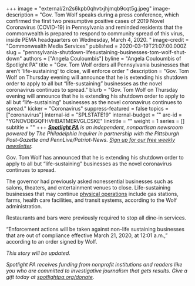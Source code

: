 +++
image = "external/2n2s6kpb0qhvtxjhjmqb9cqt5g.jpeg"
image-description = "Gov. Tom Wolf speaks during a press conference, which confirmed the first two presumptive positive cases of 2019 Novel Coronavirus (COVID-19) in Pennsylvania and reminded residents that the commonwealth is prepared to respond to community spread of this virus, inside PEMA headquarters on Wednesday, March 4, 2020. "
image-credit = "Commonwealth Media Services"
published = 2020-03-19T21:07:00.000Z
slug = "pennsylvania-shutdown-lifesustaining-businesses-tom-wolf-shut-down"
authors = ["Angela Couloumbis"]
byline = "Angela Couloumbis of Spotlight PA"
title = "Gov. Tom Wolf orders all Pennsylvania businesses that aren’t 'life-sustaining' to close, will enforce order  "
description = "Gov. Tom Wolf on Thursday evening will announce that he is extending his shutdown order to apply to all but “life-sustaining” businesses as the novel coronavirus continues to spread."
blurb = "Gov. Tom Wolf on Thursday evening will announce that he is extending his shutdown order to apply to all but “life-sustaining” businesses as the novel coronavirus continues to spread."
kicker = "Coronavirus"
suppress-featured = false
topics = ["coronavirus"]
internal-id = "SPLSTATE19"
internal-budget = ""
arc-id = "YGNOVDBGQFHVHBATMERVGLCSKE"
linktitle = ""
weight = 1
series = []
subtitle = ""
+++
<a href="https://www.spotlightpa.org/"><i><b>Spotlight PA</b></i></a><i> is an independent, nonpartisan newsroom powered by The Philadelphia Inquirer in partnership with the Pittsburgh Post-Gazette and PennLive/Patriot-News. </i><a href="https://www.spotlightpa.org/newsletters"><i>Sign up for our free weekly newsletter</i></a><i>.</i>

Gov. Tom Wolf has announced that he is extending his shutdown order to apply to all but “life-sustaining” businesses as the novel coronavirus continues to spread.

The governor had previously asked nonessential businesses such as salons, theaters, and entertainment venues to close. Life-sustaining businesses that may continue [physical operations](https://slack-redir.net/link?url=https%3A%2F%2Fwww.governor.pa.gov%2Fwp-content%2Fuploads%2F2020%2F03%2F20200319-Life-Sustaining-Business.pdf "https\://slack-redir.net/link?url=https%3A%2F%2Fwww.governor.pa.gov%2Fwp-content%2Fuploads%2F2020%2F03%2F20200319-Life-Sustaining-Business.pdf") include gas stations, farms, health care facilities, and transit systems, according to the Wolf administration.

Restaurants and bars were previously required to stop all dine-in services.

“Enforcement actions will be taken against non-life sustaining businesses that are out of compliance effective March 21, 2020, at 12:01 a.m.,” according to an order signed by Wolf.

<i>This story will be updated.</i>

<i>Spotlight PA receives funding from nonprofit institutions and readers like you who are committed to investigative journalism that gets results. Give a gift today at </i><a href="https://www.spotlightpa.org/donate"><i>spotlightpa.org/donate</i></a><i>.</i>